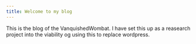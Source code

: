 ```yaml
---
title: Welcome to my blog
---
```


This is the blog of the VanquishedWombat. I have set this up as a reasearch project into the viability og using this to replace wordpress.
